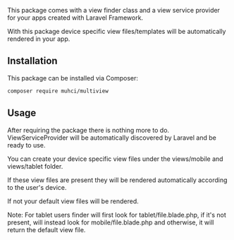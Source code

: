 This package comes with a view finder class and a view service provider for your apps created with Laravel Framework.

With this package device specific view files/templates will be automatically rendered in your app.

## Installation

This package can be installed via Composer:

``` bash
composer require muhci/multiview
```

## Usage
After requiring the package there is nothing more to do. ViewServiceProvider will be automatically discovered by Laravel and be ready to use.

You can create your device specific view files under the views/mobile and views/tablet folder.

If these view files are present they will be rendered automatically according to the user's device.

If not your default view files will be rendered.

Note: For tablet users finder will first look for tablet/file.blade.php, if it's not present, will instead look for mobile/file.blade.php and otherwise, it will return the default view file.
